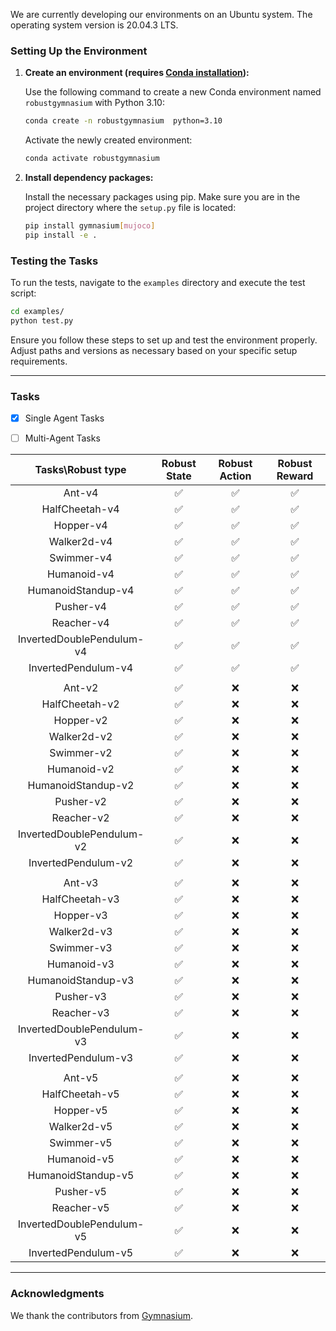 

We are currently developing our environments on an Ubuntu system. The operating system version is 20.04.3 LTS.

### Setting Up the Environment

1. **Create an environment (requires [Conda installation](https://conda.io/projects/conda/en/latest/user-guide/install/index.html)):**

   Use the following command to create a new Conda environment named `robustgymnasium` with Python 3.10:

   ```bash
   conda create -n robustgymnasium  python=3.10
   ```

   Activate the newly created environment:

   ```bash
   conda activate robustgymnasium
   ```

2. **Install dependency packages:**

   Install the necessary packages using pip. Make sure you are in the project directory where the `setup.py` file is located:

   ```bash
   pip install gymnasium[mujoco]
   pip install -e .
   ```

### Testing the Tasks

To run the tests, navigate to the `examples` directory and execute the test script:

```bash
cd examples/
python test.py
```

Ensure you follow these steps to set up and test the environment properly. Adjust paths and versions as necessary based on your specific setup requirements.

---




### Tasks
- [x] Single Agent Tasks
- [ ] Multi-Agent Tasks


| Tasks\Robust type | Robust State | Robust Action | Robust Reward |
|:-------------:|:--------------:|:--------------:|:--------------:|
| Ant-v4         |    :white_check_mark:     | :white_check_mark:          |:white_check_mark:          |
| HalfCheetah-v4    | :white_check_mark:      | :white_check_mark:    | :white_check_mark:          |
| Hopper-v4    | :white_check_mark:      | :white_check_mark:    | :white_check_mark:          |
| Walker2d-v4    | :white_check_mark:      | :white_check_mark:    | :white_check_mark:          |
| Swimmer-v4    | :white_check_mark:      | :white_check_mark:    | :white_check_mark:          |
| Humanoid-v4    | :white_check_mark:      | :white_check_mark:    | :white_check_mark:          |
| HumanoidStandup-v4    | :white_check_mark:      | :white_check_mark:    | :white_check_mark:          |
| Pusher-v4    | :white_check_mark:      | :white_check_mark:    | :white_check_mark:          |
| Reacher-v4    | :white_check_mark:      | :white_check_mark:    | :white_check_mark:          |
| InvertedDoublePendulum-v4    | :white_check_mark:      | :white_check_mark:    | :white_check_mark:          |
| InvertedPendulum-v4    | :white_check_mark:      | :white_check_mark:    | :white_check_mark:          |
|  |   |  |  |
| Ant-v2         |    :white_check_mark:     |    :x:      |:x:          |
| HalfCheetah-v2    | :white_check_mark:      | :x:    | :x:          |
| Hopper-v2    | :white_check_mark:      | :x:    | :x:          |
| Walker2d-v2    | :white_check_mark:      | :x:    | :x:          |
| Swimmer-v2    | :white_check_mark:      | :x:    | :x:          |
| Humanoid-v2    | :white_check_mark:      | :x:    | :x:          |
| HumanoidStandup-v2    | :white_check_mark:      | :x:    | :x:          |
| Pusher-v2    | :white_check_mark:      | :x:    | :x:          |
| Reacher-v2    | :white_check_mark:      | :x:    | :x:          |
| InvertedDoublePendulum-v2    | :white_check_mark:      | :x:    | :x:          |
| InvertedPendulum-v2    | :white_check_mark:      | :x:    | :x:          |
|  |   |  |  |
| Ant-v3         |    :white_check_mark:     | :x:          |:x:          |
| HalfCheetah-v3    | :white_check_mark:      | :x:    | :x:          |
| Hopper-v3    | :white_check_mark:      | :x:    | :x:          |
| Walker2d-v3    | :white_check_mark:      | :x:    | :x:          |
| Swimmer-v3    | :white_check_mark:      | :x:    | :x:          |
| Humanoid-v3    | :white_check_mark:      | :x:    | :x:          |
| HumanoidStandup-v3    | :white_check_mark:      | :x:    | :x:          |
| Pusher-v3    | :white_check_mark:      | :x:    | :x:          |
| Reacher-v3    | :white_check_mark:      | :x:    | :x:          |
| InvertedDoublePendulum-v3    | :white_check_mark:      | :x:    | :x:          |
| InvertedPendulum-v3    | :white_check_mark:      | :x:    | :x:          |
|  |   |  |  |
| Ant-v5         |    :white_check_mark:     | :x:          |:x:          |
| HalfCheetah-v5    | :white_check_mark:      | :x:    | :x:          |
| Hopper-v5    | :white_check_mark:      | :x:    | :x:          |
| Walker2d-v5    | :white_check_mark:      | :x:    | :x:          |
| Swimmer-v5    | :white_check_mark:      | :x:    | :x:          |
| Humanoid-v5    | :white_check_mark:      | :x:    | :x:          |
| HumanoidStandup-v5    | :white_check_mark:      | :x:    | :x:          |
| Pusher-v5    | :white_check_mark:      | :x:    | :x:          |
| Reacher-v5    | :white_check_mark:      | :x:    | :x:          |
| InvertedDoublePendulum-v5    | :white_check_mark:      | :x:    | :x:          |
| InvertedPendulum-v5    | :white_check_mark:      | :x:    | :x:          |



---------
### Acknowledgments

We thank the contributors from [Gymnasium](https://github.com/Farama-Foundation/Gymnasium.git).



